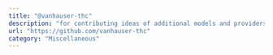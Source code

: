 ```yaml
---
title: "@vanhauser-thc"
description: "for contributing ideas of additional models and providers to support via his fork"
url: "https://github.com/vanhauser-thc"
category: "Miscellaneous"
---
```

